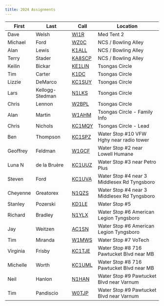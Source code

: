 ```yaml
---
title: 2024 Assignments
---
```


| First | Last | Call | Location |
| ----- | ---- | ---- | -------- |
| Dave | Welsh | [WI1R](https://www.qrz.com/db/WI1R) | Med Tent 2 |
| Michael | Ford | [WZ0C](https://www.qrz.com/db/WZ0C) | NCS / Bowling Alley |
| Alan | Lewis | [K1ALL](https://www.qrz.com/db/K1ALL) | NCS / Bowling Alley |
| Terry | Stader | [KA8SCP](https://www.qrz.com/db/KA8SCP) | NCS / Bowling Alley |
| Keilin | Bickar | [KE1LIN](https://www.qrz.com/db/KE1LIN) | Tsongas Circle |
| Tim | Carter | [K1DC](https://www.qrz.com/db/K1DC) | Tsongas Circle |
| Lizzie | DeMarco | [KC1SUY](https://www.qrz.com/db/KC1SUY) | Tsongas Circle |
| Lars | Kellogg-Stedman | [N1LKS](https://www.qrz.com/db/N1LKS) | Tsongas Circle |
| Chris | Lennon | [W2BPL](https://www.qrz.com/db/W2BPL) | Tsongas Circle |
| Alan | Martin | [W1AHM](https://www.qrz.com/db/W1AHM) | Tsongas Circle - Family Info |
| Chris | Nichols | [KC1MQY](https://www.qrz.com/db/KC1MQY) | Tsongas Circle - Lead |
| Ben | Thompson | [KC1SPZ](https://www.qrz.com/db/KC1SPZ) | Water Stop #10 VFW Hghy near radio tower |
| Geoffrey | Feldman | [W1GCF](https://www.qrz.com/db/W1GCF) | Water Stop #2 near Lowell Humane |
| Luna N | de la Bruère | [KC1UUZ](https://www.qrz.com/db/KC1UUZ) | Water Stop #3 near Petro Plus |
| Steven | Ford | [KC1UVA](https://www.qrz.com/db/KC1UVA) | Water Stop #4 near 3 Middlesex Rd Tyngsboro |
| Cheyenne | Greatorex | [N1QZS](https://www.qrz.com/db/N1QZS) | Water Stop #4 near 3 Middlesex Rd Tyngsboro |
| Stanley | Pozerski | [KD1LE](https://www.qrz.com/db/KD1LE) | Water Stop #5 |
| Richard | Bradley | [N1YLX](https://www.qrz.com/db/N1YLX) | Water Stop #6 American Legion Tyngsboro |
| Jay | Weitzen | [AC1SN](https://www.qrz.com/db/AC1SN) | Water Stop #6 American Legion Tyngsboro |
| Tim | Miranda | [W1MWS](https://www.qrz.com/db/W1MWS) | Water Stop #7 VoTech |
| Virginia | Frisby | [KC1TJE](https://www.qrz.com/db/KC1TJE) | Water Stop #8 716 Pawtucket Blvd near MB |
| Michelle | Worth | [KC1UML](https://www.qrz.com/db/KC1UML) | Water Stop #8 716 Pawtucket Blvd near MB |
| Neil | Hanlon | [N1HAN](https://www.qrz.com/db/N1HAN) | Water Stop #9 Pawtucket Blvd near Varnum |
| Tim | Pandiscio | [W0TJP](https://www.qrz.com/db/W0TJP) | Water Stop #9 Pawtucket Blvd near Varnum |
